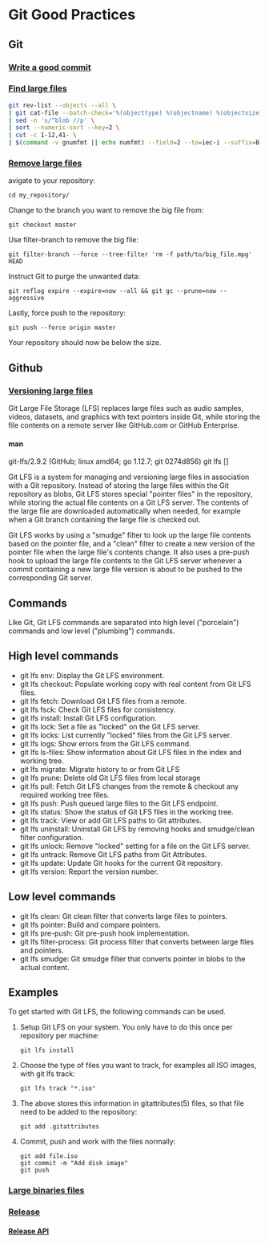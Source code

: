 # Git Good Practices

## Git

### [Write a good commit](https:/u/chris.beams.io/posts/git-commit/)

### [Find large files](https://stackoverflow.com/questions/10622179/how-to-find-identify-large-commits-in-git-history)

```bash
git rev-list --objects --all \
| git cat-file --batch-check='%(objecttype) %(objectname) %(objectsize) %(rest)' \
| sed -n 's/^blob //p' \
| sort --numeric-sort --key=2 \
| cut -c 1-12,41- \
| $(command -v gnumfmt || echo numfmt) --field=2 --to=iec-i --suffix=B --padding=7 --round=nearest
```

### [Remove large files](https://docs.gitlab.com/ee/user/project/repository/reducing_the_repo_size_using_git.html)

avigate to your repository:

```
cd my_repository/
```

Change to the branch you want to remove the big file from:

```
git checkout master
```

Use filter-branch to remove the big file:

```
git filter-branch --force --tree-filter 'rm -f path/to/big_file.mpg' HEAD
```

Instruct Git to purge the unwanted data:

```
git reflog expire --expire=now --all && git gc --prune=now --aggressive
```

Lastly, force push to the repository:

```
git push --force origin master
```

Your repository should now be below the size.

## Github

### [Versioning large files](https://git-lfs.github.com/)

Git Large File Storage (LFS) replaces large files such as audio samples, videos, datasets, and graphics with text pointers inside Git, while storing the file contents on a remote server like GitHub.com or GitHub Enterprise.

#### man

git-lfs/2.9.2 (GitHub; linux amd64; go 1.12.7; git 0274d856)
git lfs <command> [<args>]

Git LFS is a system for managing and versioning large files in
association with a Git repository.  Instead of storing the large files
within the Git repository as blobs, Git LFS stores special "pointer
files" in the repository, while storing the actual file contents on a
Git LFS server.  The contents of the large file are downloaded
automatically when needed, for example when a Git branch containing
the large file is checked out.

Git LFS works by using a "smudge" filter to look up the large file
contents based on the pointer file, and a "clean" filter to create a
new version of the pointer file when the large file's contents change.
It also uses a pre-push hook to upload the large file contents to
the Git LFS server whenever a commit containing a new large file
version is about to be pushed to the corresponding Git server.

Commands
--------

Like Git, Git LFS commands are separated into high level ("porcelain")
commands and low level ("plumbing") commands.

High level commands 
--------------------

* git lfs env:
    Display the Git LFS environment.
* git lfs checkout:
    Populate working copy with real content from Git LFS files.
* git lfs fetch:
    Download Git LFS files from a remote.
* git lfs fsck:
    Check Git LFS files for consistency.
* git lfs install:
    Install Git LFS configuration.
* git lfs lock:
    Set a file as "locked" on the Git LFS server.
* git lfs locks:
    List currently "locked" files from the Git LFS server.
* git lfs logs:
    Show errors from the Git LFS command.
* git lfs ls-files:
    Show information about Git LFS files in the index and working tree.
* git lfs migrate:
    Migrate history to or from Git LFS
* git lfs prune:
    Delete old Git LFS files from local storage
* git lfs pull:
    Fetch Git LFS changes from the remote & checkout any required working tree
    files.
* git lfs push:
    Push queued large files to the Git LFS endpoint.
* git lfs status:
    Show the status of Git LFS files in the working tree.
* git lfs track:
    View or add Git LFS paths to Git attributes.
* git lfs uninstall:
    Uninstall Git LFS by removing hooks and smudge/clean filter configuration.
* git lfs unlock:
    Remove "locked" setting for a file on the Git LFS server.
* git lfs untrack:
    Remove Git LFS paths from Git Attributes.
* git lfs update:
    Update Git hooks for the current Git repository.
* git lfs version:
    Report the version number.
  
Low level commands 
-------------------

* git lfs clean:
    Git clean filter that converts large files to pointers.
* git lfs pointer:
    Build and compare pointers.
* git lfs pre-push:
    Git pre-push hook implementation.
* git lfs filter-process:
    Git process filter that converts between large files and pointers.
* git lfs smudge:
    Git smudge filter that converts pointer in blobs to the actual content.
  
Examples
--------

To get started with Git LFS, the following commands can be used.

 1. Setup Git LFS on your system. You only have to do this once per
    repository per machine:

        git lfs install

 2. Choose the type of files you want to track, for examples all ISO
    images, with git lfs track:

        git lfs track "*.iso"

 3. The above stores this information in gitattributes(5) files, so
    that file need to be added to the repository:

        git add .gitattributes

 3. Commit, push and work with the files normally:

        git add file.iso
        git commit -m "Add disk image"
        git push



### [Large binaries files](https://help.github.com/en/github/managing-large-files/distributing-large-binaries)

### [Release](https://help.github.com/en/github/administering-a-repository/creating-releases)

#### [Release API](https://developer.github.com/v3/repos/releases/)


